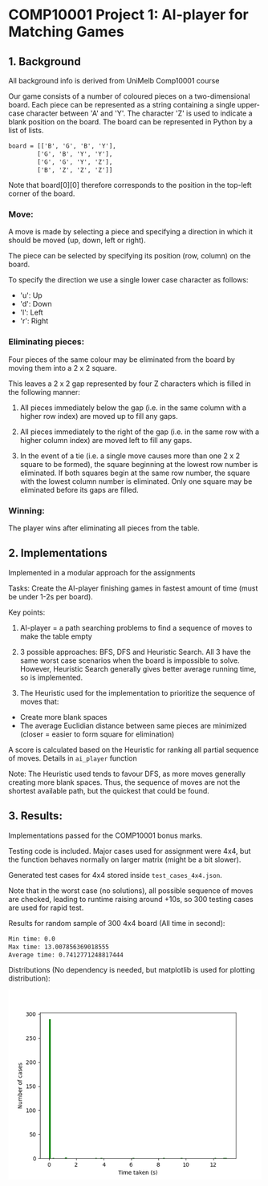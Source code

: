 # COMP10001 Project 1: AI-player for Matching Games

## 1. Background
All background info is derived from UniMelb Comp10001 course

Our game consists of a number of coloured pieces on a two-dimensional board. Each piece can be represented as a string containing a single upper-case character between 'A' and 'Y'. The character 'Z' is used to indicate a blank position on the board. The board can be represented in Python by a list of lists. 

```
board = [['B', 'G', 'B', 'Y'], 
        ['G', 'B', 'Y', 'Y'], 
        ['G', 'G', 'Y', 'Z'],
        ['B', 'Z', 'Z', 'Z']]
```

Note that board[0][0] therefore corresponds to the position in the top-left corner of the board.

### Move:

A move is made by selecting a piece and specifying a direction in which it should be moved (up, down, left or right).

The piece can be selected by specifying its position (row, column) on the board. 

To specify the direction we use a single lower case character as follows:

- 'u': Up
- 'd': Down
- 'l': Left
- 'r': Right

### Eliminating pieces:

Four pieces of the same colour may be eliminated from the board by moving them into a 2 x 2 square. 

This leaves a 2 x 2 gap represented by four Z characters which is filled in the following manner:

1. All pieces immediately below the gap (i.e. in the same column with a higher row index) are moved up to fill any gaps.

2. All pieces immediately to the right of the gap (i.e. in the same row with a higher column index) are moved left to fill any gaps.

3. In the event of a tie (i.e. a single move causes more than one 2 x 2 square to be formed), the square beginning at the lowest row number is eliminated. If both squares begin at the same row number, the square with the lowest column number is eliminated. Only one square may be eliminated before its gaps are filled.

### Winning:

The player wins after eliminating all pieces from the table.

## 2. Implementations

Implemented in a modular approach for the assignments

Tasks: Create the AI-player finishing games in fastest amount of time (must be under 1-2s per board).

Key points:

1. AI-player = a path searching problems to find a sequence of moves to make the table empty

2. 3 possible approaches: BFS, DFS and Heuristic Search. All 3 have the same worst case scenarios when the board is impossible to solve. However, Heuristic Search generally gives better average running time, so is implemented.

3. The Heuristic used for the implementation to prioritize the sequence of moves that:
- Create more blank spaces
- The average Euclidian distance between same pieces are minimized (closer = easier to form square for elimination)

A score is calculated based on the Heuristic for ranking all partial sequence of moves. Details in `ai_player` function

Note: The Heuristic used tends to favour DFS, as more moves generally creating more blank spaces. Thus, the sequence of moves are not the shortest available path, but the quickest that could be found.

## 3. Results:

Implementations passed for the COMP10001 bonus marks.

Testing code is included. Major cases used for assignment were 4x4, but the function behaves normally on larger matrix (might be a bit slower). 

Generated test cases for 4x4 stored inside `test_cases_4x4.json`.

Note that in the worst case (no solutions), all possible sequence of moves are checked, leading to 
runtime raising around +10s, so 300 testing cases are used for rapid test.

Results for random sample of 300 4x4 board (All time in second):

```
Min time: 0.0
Max time: 13.007856369018555
Average time: 0.7412771248817444
```

Distributions (No dependency is needed, but matplotlib is used for plotting distribution):

![Alt text](distribution.png)
